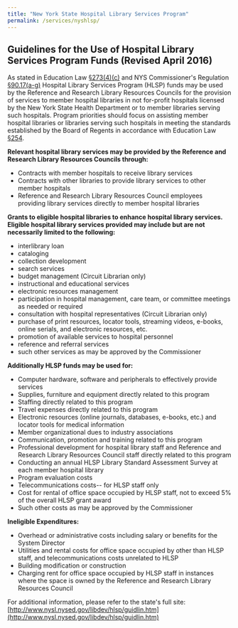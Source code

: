 ```yaml
---
title: "New York State Hospital Library Services Program"
permalink: /services/nyshlsp/
---
```

## Guidelines for the Use of Hospital Library Services Program Funds (Revised April 2016)

As stated in Education Law [§273(4)(c)](https://www.nysenate.gov/legislation/laws/EDN/273) and NYS Commissioner's Regulation [§90.17(a-g)](http://www.nysl.nysed.gov/libdev/excerpts/finished_regs/9017.htm) Hospital Library Services Program (HLSP) funds may be used by the Reference and Research Library Resources Councils for the provision of services to member hospital libraries in not for-profit hospitals licensed by the New York State Health Department or to member libraries serving such hospitals. Program priorities should focus on assisting member hospital libraries or libraries serving such hospitals in meeting the standards established by the Board of Regents in accordance with Education Law [§254](https://www.nysenate.gov/legislation/laws/EDN/254).

**Relevant hospital library services may be provided by the Reference and Research Library Resources Councils through:**
* Contracts with member hospitals to receive library services
* Contracts with other libraries to provide library services to other member hospitals
* Reference and Research Library Resources Council employees providing library services directly to member hospital libraries

**Grants to eligible hospital libraries to enhance hospital library services. Eligible hospital library services provided may include but are not necessarily limited to the following:**
* interlibrary loan
* cataloging
* collection development
* search services
* budget management (Circuit Librarian only)
* instructional and educational services
* electronic resources management
* participation in hospital management, care team, or committee meetings as needed or required
* consultation with hospital representatives (Circuit Librarian only)
* purchase of print resources, locator tools, streaming videos, e-books, online serials, and electronic resources, etc.
* promotion of available services to hospital personnel
* reference and referral services
* such other services as may be approved by the Commissioner

**Additionally HLSP funds may be used for:**
* Computer hardware, software and peripherals to effectively provide services
* Supplies, furniture and equipment directly related to this program
* Staffing directly related to this program
* Travel expenses directly related to this program
* Electronic resources (online journals, databases, e-books, etc.) and locator tools for medical information
* Member organizational dues to industry associations
* Communication, promotion and training related to this program
* Professional development for hospital library staff and Reference and Research Library Resources Council staff directly related to this program
* Conducting an annual HLSP Library Standard Assessment Survey at each member hospital library
* Program evaluation costs
* Telecommunications costs-- for HLSP staff only
* Cost for rental of office space occupied by HLSP staff, not to exceed 5% of the overall HLSP grant award
* Such other costs as may be approved by the Commissioner

**Ineligible Expenditures:**
* Overhead or administrative costs including salary or benefits for the System Director
* Utilities and rental costs for office space occupied by other than HLSP staff, and telecommunications costs unrelated to HLSP
* Building modification or construction
* Charging rent for office space occupied by HLSP staff in instances where the space is owned by the Reference and Research Library Resources Council

For additional information, please refer to the state's full site: [http://www.nysl.nysed.gov/libdev/hlsp/guidlin.htm](http://www.nysl.nysed.gov/libdev/hlsp/guidlin.htm)
